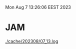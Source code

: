 Mon Aug  7 13:26:06 EEST 2023
# JAM
<a href='./cache/202308/07_13.log'>./cache/202308/07_13.log</a>
